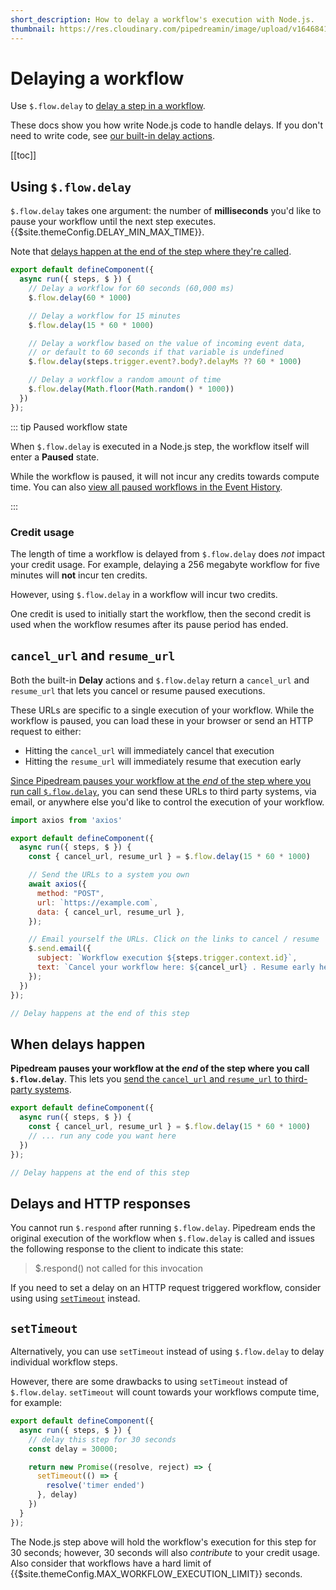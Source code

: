 ```yaml
---
short_description: How to delay a workflow's execution with Node.js.
thumbnail: https://res.cloudinary.com/pipedreamin/image/upload/v1646841376/docs/icons/icons8-time-96_kupxpi.png
---
```


# Delaying a workflow

<VideoPlayer title="Delaying Workflow Steps" url="https://www.youtube.com/embed/IBORwBnIZ-k" startAt="148" />

Use `$.flow.delay` to [delay a step in a workflow](/workflows/built-in-functions/#delay).

These docs show you how write Node.js code to handle delays. If you don't need to write code, see [our built-in delay actions](/workflows/built-in-functions/#delay-actions).

[[toc]]

## Using `$.flow.delay`

`$.flow.delay` takes one argument: the number of **milliseconds** you'd like to pause your workflow until the next step executes. {{$site.themeConfig.DELAY_MIN_MAX_TIME}}. 

Note that [delays happen at the end of the step where they're called](#when-delays-happen).

```javascript
export default defineComponent({
  async run({ steps, $ }) {
    // Delay a workflow for 60 seconds (60,000 ms)
    $.flow.delay(60 * 1000)

    // Delay a workflow for 15 minutes
    $.flow.delay(15 * 60 * 1000)

    // Delay a workflow based on the value of incoming event data,
    // or default to 60 seconds if that variable is undefined
    $.flow.delay(steps.trigger.event?.body?.delayMs ?? 60 * 1000)

    // Delay a workflow a random amount of time
    $.flow.delay(Math.floor(Math.random() * 1000))
  })
});
```

::: tip Paused workflow state

When `$.flow.delay` is executed in a Node.js step, the workflow itself will enter a **Paused** state.

While the workflow is paused, it will not incur any credits towards compute time. You can also [view all paused workflows in the Event History](/event-history/#filtering-by-status).

:::

### Credit usage

The length of time a workflow is delayed from `$.flow.delay` does _not_ impact your credit usage. For example, delaying a 256 megabyte workflow for five minutes will **not** incur ten credits.

However, using `$.flow.delay` in a workflow will incur two credits.

One credit is used to initially start the workflow, then the second credit is used when the workflow resumes after its pause period has ended.

## `cancel_url` and `resume_url`

Both the built-in **Delay** actions and `$.flow.delay` return a `cancel_url` and `resume_url` that lets you cancel or resume paused executions.

These URLs are specific to a single execution of your workflow. While the workflow is paused, you can load these in your browser or send an HTTP request to either:

- Hitting the `cancel_url` will immediately cancel that execution
- Hitting the `resume_url` will immediately resume that execution early

[Since Pipedream pauses your workflow at the _end_ of the step where you run call `$.flow.delay`](#when-delays-happen), you can send these URLs to third party systems, via email, or anywhere else you'd like to control the execution of your workflow.

```javascript
import axios from 'axios'

export default defineComponent({
  async run({ steps, $ }) {
    const { cancel_url, resume_url } = $.flow.delay(15 * 60 * 1000)

    // Send the URLs to a system you own
    await axios({
      method: "POST",
      url: `https://example.com`,
      data: { cancel_url, resume_url },
    });

    // Email yourself the URLs. Click on the links to cancel / resume
    $.send.email({
      subject: `Workflow execution ${steps.trigger.context.id}`,
      text: `Cancel your workflow here: ${cancel_url} . Resume early here: ${resume_url}`,
    });
  })
});

// Delay happens at the end of this step
```

## When delays happen

**Pipedream pauses your workflow at the _end_ of the step where you call `$.flow.delay`**. This lets you [send the `cancel_url` and `resume_url` to third-party systems](#cancel-url-and-resume-url).

```javascript
export default defineComponent({
  async run({ steps, $ }) {
    const { cancel_url, resume_url } = $.flow.delay(15 * 60 * 1000)
    // ... run any code you want here
  })
});

// Delay happens at the end of this step
```

## Delays and HTTP responses

You cannot run `$.respond` after running `$.flow.delay`. Pipedream ends the original execution of the workflow when `$.flow.delay` is called and issues the following response to the client to indicate this state:

> $.respond() not called for this invocation

If you need to set a delay on an HTTP request triggered workflow, consider using using [`setTimeout`](#settimeout) instead.

## `setTimeout`

Alternatively, you can use `setTimeout` instead of using `$.flow.delay` to delay individual workflow steps.

However, there are some drawbacks to using `setTimeout` instead of `$.flow.delay`. `setTimeout` will count towards your workflows compute time, for example:

```javascript
export default defineComponent({
  async run({ steps, $ }) {
    // delay this step for 30 seconds
    const delay = 30000;

    return new Promise((resolve, reject) => {
      setTimeout(() => {
        resolve('timer ended')
      }, delay)
    })
  }
});

```

The Node.js step above will hold the workflow's execution for this step for 30 seconds; however, 30 seconds will also _contribute_ to your credit usage. Also consider that workflows have a hard limit of {{$site.themeConfig.MAX_WORKFLOW_EXECUTION_LIMIT}} seconds.
